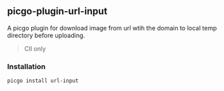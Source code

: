 ## picgo-plugin-url-input

A picgo plugin for download image from url wtih the domain to local temp directory before uploading.


> ClI only

### Installation

```
picgo install url-input
```